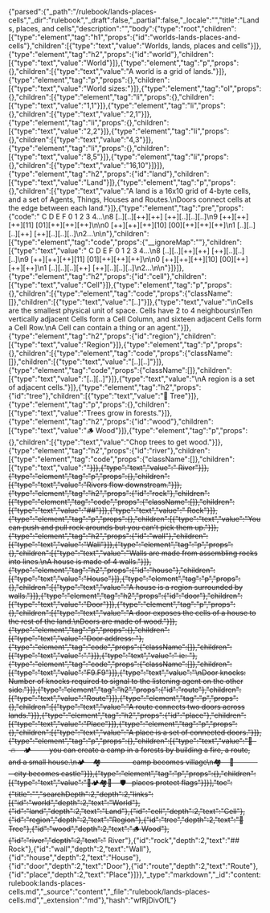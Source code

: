 {"parsed":{"_path":"/rulebook/lands-places-cells","_dir":"rulebook","_draft":false,"_partial":false,"_locale":"","title":"Lands, places, and cells","description":"","body":{"type":"root","children":[{"type":"element","tag":"h1","props":{"id":"worlds-lands-places-and-cells"},"children":[{"type":"text","value":"Worlds, lands, places and cells"}]},{"type":"element","tag":"h2","props":{"id":"world"},"children":[{"type":"text","value":"World"}]},{"type":"element","tag":"p","props":{},"children":[{"type":"text","value":"A world is a grid of lands."}]},{"type":"element","tag":"p","props":{},"children":[{"type":"text","value":"World sizes:"}]},{"type":"element","tag":"ol","props":{},"children":[{"type":"element","tag":"li","props":{},"children":[{"type":"text","value":"1,1"}]},{"type":"element","tag":"li","props":{},"children":[{"type":"text","value":"2,1"}]},{"type":"element","tag":"li","props":{},"children":[{"type":"text","value":"2,2"}]},{"type":"element","tag":"li","props":{},"children":[{"type":"text","value":"4,3"}]},{"type":"element","tag":"li","props":{},"children":[{"type":"text","value":"8,5"}]},{"type":"element","tag":"li","props":{},"children":[{"type":"text","value":"16,10"}]}]},{"type":"element","tag":"h2","props":{"id":"land"},"children":[{"type":"text","value":"Land"}]},{"type":"element","tag":"p","props":{},"children":[{"type":"text","value":"A land is a 16x10 grid of 4-byte cells, and a set of Agents, Things, Houses and Routes.\nDoors connect cells at the edge between each land."}]},{"type":"element","tag":"pre","props":{"code":"    C   D   E   F     0   1   2   3   4...\n8 [..][..][++][++]  [++][..][..][..]\n9 [++][++][++][11]  [01][++][++][++]\n\n0 [++][++][++][10]  [00][++][++][++]\n1 [..][..][..][++]  [++][..][..][..]\n2...\n\n"},"children":[{"type":"element","tag":"code","props":{"__ignoreMap":""},"children":[{"type":"text","value":"    C   D   E   F     0   1   2   3   4...\n8 [..][..][++][++]  [++][..][..][..]\n9 [++][++][++][11]  [01][++][++][++]\n\n0 [++][++][++][10]  [00][++][++][++]\n1 [..][..][..][++]  [++][..][..][..]\n2...\n\n"}]}]},{"type":"element","tag":"h2","props":{"id":"cell"},"children":[{"type":"text","value":"Cell"}]},{"type":"element","tag":"p","props":{},"children":[{"type":"element","tag":"code","props":{"className":[]},"children":[{"type":"text","value":"[..]"}]},{"type":"text","value":"\nCells are the smallest physical unit of space. Cells have 2 to 4 neighbours\nTen vertically adjacent Cells form a Cell Column, and sixteen adjacent Cells form a Cell Row.\nA Cell can contain a thing or an agent."}]},{"type":"element","tag":"h2","props":{"id":"region"},"children":[{"type":"text","value":"Region"}]},{"type":"element","tag":"p","props":{},"children":[{"type":"element","tag":"code","props":{"className":[]},"children":[{"type":"text","value":"[..][..]"}]},{"type":"element","tag":"code","props":{"className":[]},"children":[{"type":"text","value":"[..][..]"}]},{"type":"text","value":"\nA region is a set of adjacent cells."}]},{"type":"element","tag":"h2","props":{"id":"tree"},"children":[{"type":"text","value":"🌲 Tree"}]},{"type":"element","tag":"p","props":{},"children":[{"type":"text","value":"Trees grow in forests."}]},{"type":"element","tag":"h2","props":{"id":"wood"},"children":[{"type":"text","value":"🪵 Wood"}]},{"type":"element","tag":"p","props":{},"children":[{"type":"text","value":"Chop trees to get wood."}]},{"type":"element","tag":"h2","props":{"id":"river"},"children":[{"type":"element","tag":"code","props":{"className":[]},"children":[{"type":"text","value":"~~"}]},{"type":"text","value":" River"}]},{"type":"element","tag":"p","props":{},"children":[{"type":"text","value":"Rivers flow downstream."}]},{"type":"element","tag":"h2","props":{"id":"rock"},"children":[{"type":"element","tag":"code","props":{"className":[]},"children":[{"type":"text","value":"##"}]},{"type":"text","value":" Rock"}]},{"type":"element","tag":"p","props":{},"children":[{"type":"text","value":"You can push and pull rock arounds but you can't pick them up."}]},{"type":"element","tag":"h2","props":{"id":"wall"},"children":[{"type":"text","value":"Wall"}]},{"type":"element","tag":"p","props":{},"children":[{"type":"text","value":"Walls are made from assembling rocks into lines.\nA house is made of 4 walls."}]},{"type":"element","tag":"h2","props":{"id":"house"},"children":[{"type":"text","value":"House"}]},{"type":"element","tag":"p","props":{},"children":[{"type":"text","value":"A house is a region surrounded by walls."}]},{"type":"element","tag":"h2","props":{"id":"door"},"children":[{"type":"text","value":"Door"}]},{"type":"element","tag":"p","props":{},"children":[{"type":"text","value":"A door exposes the cells of a house to the rest of the land.\nDoors are made of wood."}]},{"type":"element","tag":"p","props":{},"children":[{"type":"text","value":"Door address: "},{"type":"element","tag":"code","props":{"className":[]},"children":[{"type":"text","value":"<Land Id>.<Cell Id>"}]},{"type":"text","value":"  ie: "},{"type":"element","tag":"code","props":{"className":[]},"children":[{"type":"text","value":"F9.F9"}]},{"type":"text","value":"\nDoor knocks: Number of knocks required to signal to the listening agent on the other side."}]},{"type":"element","tag":"h2","props":{"id":"route"},"children":[{"type":"text","value":"Route"}]},{"type":"element","tag":"p","props":{},"children":[{"type":"text","value":"A route connects two doors across lands."}]},{"type":"element","tag":"h2","props":{"id":"place"},"children":[{"type":"text","value":"Place"}]},{"type":"element","tag":"p","props":{},"children":[{"type":"text","value":"A place is a set of connected doors."}]},{"type":"element","tag":"p","props":{},"children":[{"type":"text","value":"🌲    🔥    🏕️         you can create a camp in a forests by building a fire, a route, and a small house.\n🏕️    🏘️                camp becomes village\n🏘️    🏰                city becomes castle"}]},{"type":"element","tag":"p","props":{},"children":[{"type":"text","value":"🚩🏕️🏘️🏰    🛡️   places protect flags"}]}],"toc":{"title":"","searchDepth":2,"depth":2,"links":[{"id":"world","depth":2,"text":"World"},{"id":"land","depth":2,"text":"Land"},{"id":"cell","depth":2,"text":"Cell"},{"id":"region","depth":2,"text":"Region"},{"id":"tree","depth":2,"text":"🌲 Tree"},{"id":"wood","depth":2,"text":"🪵 Wood"},{"id":"river","depth":2,"text":"~~ River"},{"id":"rock","depth":2,"text":"## Rock"},{"id":"wall","depth":2,"text":"Wall"},{"id":"house","depth":2,"text":"House"},{"id":"door","depth":2,"text":"Door"},{"id":"route","depth":2,"text":"Route"},{"id":"place","depth":2,"text":"Place"}]}},"_type":"markdown","_id":"content:rulebook:lands-places-cells.md","_source":"content","_file":"rulebook/lands-places-cells.md","_extension":"md"},"hash":"wfRjDivOfL"}